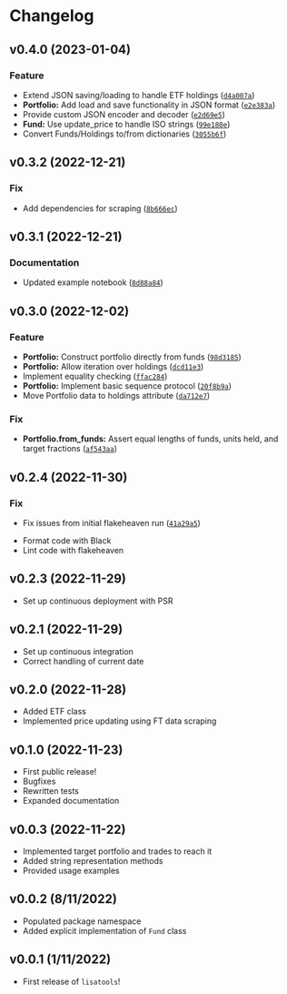 # Changelog

<!--next-version-placeholder-->

## v0.4.0 (2023-01-04)
### Feature
* Extend JSON saving/loading to handle ETF holdings ([`d4a007a`](https://github.com/istvankleijn/lisatools/commit/d4a007aa9758d73ec800d218619c9b4c67481341))
* **Portfolio:** Add load and save functionality in JSON format ([`e2e383a`](https://github.com/istvankleijn/lisatools/commit/e2e383a707cc6b6a0fda3fa5ac23e52686c32b40))
* Provide custom JSON encoder and decoder ([`e2d69e5`](https://github.com/istvankleijn/lisatools/commit/e2d69e5d7448cbb0cf1c3b61e7488a4bfa4ae4ec))
* **Fund:** Use update_price to handle ISO strings ([`99e180e`](https://github.com/istvankleijn/lisatools/commit/99e180eaa89f937e799a5de89d8909404bc6a874))
* Convert Funds/Holdings to/from dictionaries ([`3055b6f`](https://github.com/istvankleijn/lisatools/commit/3055b6f377efe945229e9025bd03e2daa195eff3))

## v0.3.2 (2022-12-21)
### Fix
* Add dependencies for scraping ([`8b666ec`](https://github.com/istvankleijn/lisatools/commit/8b666ec98a284cd12c701fe25d447238878ae937))

## v0.3.1 (2022-12-21)
### Documentation
* Updated example notebook ([`8d88a84`](https://github.com/istvankleijn/lisatools/commit/8d88a84c645b2865962ace4c732d443c324db135))

## v0.3.0 (2022-12-02)
### Feature
* **Portfolio:** Construct portfolio directly from funds ([`98d3185`](https://github.com/istvankleijn/lisatools/commit/98d31854178d0a449a273132497a9fa55ea40778))
* **Portfolio:** Allow iteration over holdings ([`dcd11e3`](https://github.com/istvankleijn/lisatools/commit/dcd11e3ab1d55954ee7968a48c8e33f3dace3254))
* Implement equality checking ([`ffac284`](https://github.com/istvankleijn/lisatools/commit/ffac284ee32b6de956541cd8eb1011e3b30ee336))
* **Portfolio:** Implement basic sequence protocol ([`20f8b9a`](https://github.com/istvankleijn/lisatools/commit/20f8b9ac2eaaf889c3254eb7f55771b1948d3e21))
* Move Portfolio data to holdings attribute ([`da712e7`](https://github.com/istvankleijn/lisatools/commit/da712e7e3fd1cf2013c98b0049f38169fd4aaf16))

### Fix
* **Portfolio.from_funds:** Assert equal lengths of funds, units held, and target fractions ([`af543aa`](https://github.com/istvankleijn/lisatools/commit/af543aabd970136f160bdac32a695f25388bbc3e))

## v0.2.4 (2022-11-30)
### Fix
* Fix issues from initial flakeheaven run ([`41a29a5`](https://github.com/istvankleijn/lisatools/commit/41a29a546ea61f643fd4d51b07e9ad02031632da))

- Format code with Black
- Lint code with flakeheaven

## v0.2.3 (2022-11-29)

- Set up continuous deployment with PSR

## v0.2.1 (2022-11-29)

- Set up continuous integration
- Correct handling of current date

## v0.2.0 (2022-11-28)

- Added ETF class
- Implemented price updating using FT data scraping

## v0.1.0 (2022-11-23)

- First public release!
- Bugfixes
- Rewritten tests
- Expanded documentation

## v0.0.3 (2022-11-22)

- Implemented target portfolio and trades to reach it
- Added string representation methods
- Provided usage examples

## v0.0.2 (8/11/2022)

- Populated package namespace
- Added explicit implementation of `Fund` class

## v0.0.1 (1/11/2022)

- First release of `lisatools`!